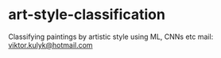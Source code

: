 # art-style-classification
Classifying paintings by artistic style using ML, CNNs etc
mail: viktor.kulyk@hotmail.com
